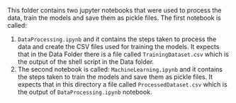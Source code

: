 This folder contains two jupyter notebooks that were used to process the data, train the models and save them as pickle files.
The first notebook is called:
1. `DataProcessing.ipynb` and it contains the steps taken to process the data and create the CSV files used for training the models. It expects that in the Data Folder there is a file called `TrainingDataset.csv` which is the output of the shell script in the Data folder.
2. The second notebook is called:
`MachineLearning.ipynb` and it contains the steps taken to train the models and save them as pickle files. It expects that in this directory a file called `ProcessedDataset.csv` which is the output of `DataProcessing.ipynb` notebook.
